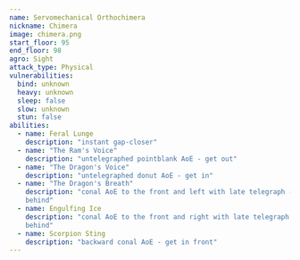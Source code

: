 ```yaml
---
name: Servomechanical Orthochimera
nickname: Chimera
image: chimera.png
start_floor: 95
end_floor: 98
agro: Sight
attack_type: Physical
vulnerabilities:
  bind: unknown
  heavy: unknown
  sleep: false
  slow: unknown
  stun: false
abilities:
  - name: Feral Lunge
    description: "instant gap-closer"
  - name: "The Ram's Voice"
    description: "untelegraphed pointblank AoE - get out"
  - name: "The Dragon's Voice"
    description: "untelegraphed donut AoE - get in"
  - name: "The Dragon's Breath"
    description: "conal AoE to the front and left with late telegraph - get
    behind"
  - name: Engulfing Ice
    description: "conal AoE to the front and right with late telegraph - get
    behind"
  - name: Scorpion Sting
    description: "backward conal AoE - get in front"
---
```

